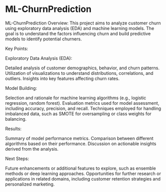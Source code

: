 # ML-ChurnPrediction

ML-ChurnPrediction
Overview:
This project aims to analyze customer churn using exploratory data analysis (EDA) and machine learning models. The goal is to understand the factors influencing churn and build predictive models to identify potential churners.

Key Points:

Exploratory Data Analysis (EDA):

Detailed analysis of customer demographics, behavior, and churn patterns.
Utilization of visualizations to understand distributions, correlations, and outliers.
Insights into key features affecting churn rates.

Model Building:

Selection and rationale for machine learning algorithms (e.g., logistic regression, random forest).
Evaluation metrics used for model assessment, including accuracy, precision, and recall.
Techniques employed for handling imbalanced data, such as SMOTE for oversampling or class weights for balancing.

Results:

Summary of model performance metrics.
Comparison between different algorithms based on their performance.
Discussion on actionable insights derived from the analysis.

Next Steps:

Future enhancements or additional features to explore, such as ensemble methods or deep learning approaches.
Opportunities for further research or applications in related domains, including customer retention strategies and personalized marketing.
